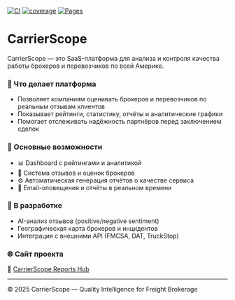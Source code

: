 [![CI](https://github.com/AlekseiStroev/CarrierScope/actions/workflows/ci.yml/badge.svg)](https://github.com/AlekseiStroev/CarrierScope/actions/workflows/ci.yml)
[![coverage](https://img.shields.io/endpoint?url=https://AlekseiStroev.github.io/CarrierScope/badges/coverage.json)](https://AlekseiStroev.github.io/CarrierScope/frontend-coverage/)
[![Pages](https://img.shields.io/badge/Pages-Reports-blue)](https://AlekseiStroev.github.io/CarrierScope/)

# CarrierScope

CarrierScope — это SaaS-платформа для анализа и контроля качества работы брокеров и перевозчиков по всей Америке.

### 🚚 Что делает платформа
- Позволяет компаниям оценивать брокеров и перевозчиков по реальным отзывам клиентов  
- Показывает рейтинги, статистику, отчёты и аналитические графики  
- Помогает отслеживать надёжность партнёров перед заключением сделок  

### 🧭 Основные возможности
- 📊 Dashboard с рейтингами и аналитикой  
- 📝 Система отзывов и оценок брокеров  
- ⚙️ Автоматическая генерация отчётов о качестве сервиса  
- 🔔 Email-оповещения и отчёты в реальном времени  

### 🧠 В разработке
- AI-анализ отзывов (positive/negative sentiment)  
- Географическая карта брокеров и инцидентов  
- Интеграция с внешними API (FMCSA, DAT, TruckStop)  

### 🌐 Сайт проекта
🔗 [CarrierScope Reports Hub](https://alekseistroev.github.io/CarrierScope/)

---

© 2025 CarrierScope — Quality Intelligence for Freight Brokerage